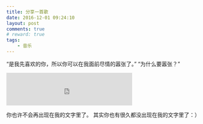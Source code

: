 ```yaml
---
title: 分享一首歌
date: 2016-12-01 09:24:10
layout: post
comments: true
# reward: true
tags:
    - 音乐
---
```


“是我先喜欢的你，所以你可以在我面前尽情的嚣张了。”
“为什么要嚣张？”
<iframe frameborder="no" border="0" marginwidth="0" marginheight="0" width=330 height=86 src="http://music.163.com/outchain/player?type=2&id=26260078&auto=0&height=66"></iframe>
<!--more-->


你也许不会再出现在我的文字里了。
其实你也有很久都没出现在我的文字里了：）